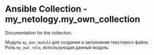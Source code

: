 # Ansible Collection - my_netology.my_own_collection

Documentation for the collection.

Модуль `my_own_module` для создания и заполнения текстового файла.
Роль `my_own_role`, использующая данный модуль.